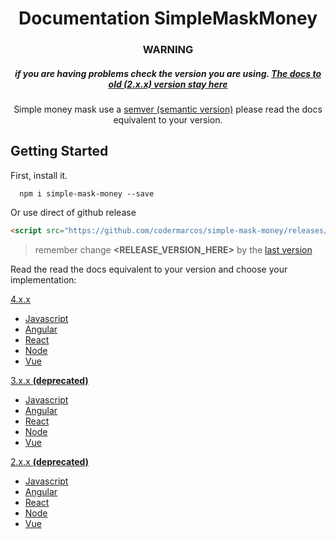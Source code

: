 <h1 align="center">Documentation SimpleMaskMoney</h1>

<h3 align="center"><b>WARNING</b></h3>

<h5 align="center">
  if you are having problems check the version you are using.
  <a href="docs/#old">
    The docs to old (2.x.x) version stay <b>here</b>
  </a>
</h5>

<p align="center">
  Simple money mask use a <a href="https://semver.org/">semver (semantic version)</a> please read the docs equivalent to your version.
</p>

## Getting Started

First, install it.

```shell
  npm i simple-mask-money --save
```

Or use direct of github release

```html
<script src="https://github.com/codermarcos/simple-mask-money/releases/download/<RELEASE_VERSION_HERE>/simple-mask-money.js"></script>
```

> remember change **<RELEASE_VERSION_HERE>** by the [last version](https://github.com/codermarcos/simple-mask-money/releases/latest)

Read the read the docs equivalent to your version and choose your implementation:

[4.x.x](4.x.x/#readme)

* [Javascript](4.x.x/javascript/#readme)
* [Angular](4.x.x/angular/#readme)
* [React](4.x.x/react/#readme)
* [Node](4.x.x/node/#readme)
* [Vue](4.x.x/vue/#readme)

[3.x.x **(deprecated)**](3.x.x/#readme)

* [Javascript](3.x.x/javascript/#readme)
* [Angular](3.x.x/angular/#readme)
* [React](3.x.x/react/#readme)
* [Node](3.x.x/node/#readme)
* [Vue](3.x.x/vue/#readme)

[2.x.x **(deprecated)**](2.x.x/#readme)

* [Javascript](2.x.x/javascript/#readme)
* [Angular](2.x.x/angular/#readme)
* [React](2.x.x/react/#readme)
* [Node](2.x.x/node/#readme)
* [Vue](2.x.x/vue/#readme)

